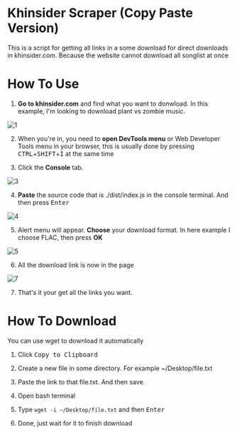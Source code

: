 # Khinsider Scraper (Copy Paste Version)

This is a script for getting all links in a some download for direct downloads in khinsider.com.
Because the website cannot download all songlist at once

# How To Use
1. **Go to khinsider.com** and find what you want to donwload. In this example, I'm looking to download plant vs zombie music.

![1](https://user-images.githubusercontent.com/110075636/230800726-f8b6111c-36b1-4b7f-987a-3240ddd6c8a9.png)

2. When you're in, you need to **open DevTools menu** or Web Developer Tools menu in your browser, this is usually done by pressing <kbd>CTRL</kbd>+<kbd>SHIFT</kbd>+<kbd>I</kbd> at the same time

3. Click the **Console** tab.

![3](https://user-images.githubusercontent.com/110075636/230801162-0246b26b-47c7-4028-8a51-5fdf66e0ff70.png)

4. **Paste** the source code that is ./dist/index.js in the console terminal. And then press <kbd>Enter</kbd>

![4](https://user-images.githubusercontent.com/110075636/230801209-d62dc8ac-a632-44b6-b44e-78a0c1983dc4.png)

5. Alert menu will appear. **Choose** your download format. In here example I choose FLAC, then press **OK**

![5](https://user-images.githubusercontent.com/110075636/230801312-2c8aaf1d-b502-4627-989c-3263cdbc61f9.png)

6. All the download link is now in the page

![7](https://user-images.githubusercontent.com/110075636/230801388-d9f93847-ce31-4ec7-9921-6a16b7380aa1.png)

7. That's it your get all the links you want.

# How To Download

You can use wget to download it automatically

1. Click <kbd>Copy to Clipboard</kbd>

2. Create a new file in some directory. For example ~/Desktop/file.txt

3. Paste the link to that file.txt. And then save.

4. Open bash terminal

5. Type `wget -i ~/Desktop/file.txt` and then <kbd>Enter</kbd>

6. Done, just wait for it to finish download
